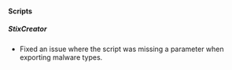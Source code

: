 
#### Scripts
##### StixCreator
- Fixed an issue where the script was missing a parameter when exporting malware types.
